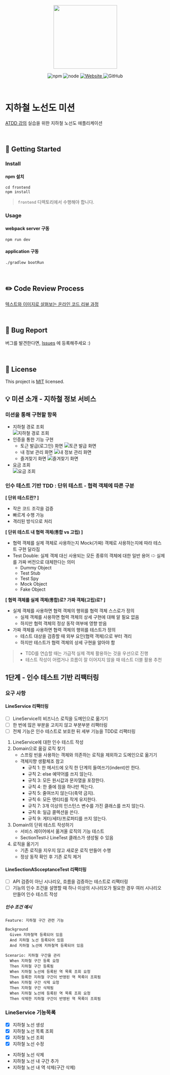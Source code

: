 <p align="center">
    <img width="200px;" src="https://raw.githubusercontent.com/woowacourse/atdd-subway-admin-frontend/master/images/main_logo.png"/>
</p>
<p align="center">
  <img alt="npm" src="https://img.shields.io/badge/npm-6.14.15-blue">
  <img alt="node" src="https://img.shields.io/badge/node-14.18.2-blue">
  <a href="https://edu.nextstep.camp/c/R89PYi5H" alt="nextstep atdd">
    <img alt="Website" src="https://img.shields.io/website?url=https%3A%2F%2Fedu.nextstep.camp%2Fc%2FR89PYi5H">
  </a>
  <img alt="GitHub" src="https://img.shields.io/github/license/next-step/atdd-subway-admin">
</p>

<br>

# 지하철 노선도 미션
[ATDD 강의](https://edu.nextstep.camp/c/R89PYi5H) 실습을 위한 지하철 노선도 애플리케이션

<br>

## 🚀 Getting Started

### Install
#### npm 설치
```
cd frontend
npm install
```
> `frontend` 디렉토리에서 수행해야 합니다.

### Usage
#### webpack server 구동
```
npm run dev
```
#### application 구동
```
./gradlew bootRun
```
<br>

## ✏️ Code Review Process
[텍스트와 이미지로 살펴보는 온라인 코드 리뷰 과정](https://github.com/next-step/nextstep-docs/tree/master/codereview)

<br>

## 🐞 Bug Report

버그를 발견한다면, [Issues](https://github.com/next-step/atdd-subway-service/issues) 에 등록해주세요 :)

<br>

## 📝 License

This project is [MIT](https://github.com/next-step/atdd-subway-service/blob/master/LICENSE.md) licensed.

## 💡 미션 소개 - 지하철 정보 서비스
### 미션을 통해 구현할 항목
- 지하철 경로 조회<br>
![지하철 경로 조회](./files/경로조회기능.png)
- 인증을 통한 기능 구현
  - 토근 발급(로그인) 화면
  ![토큰 발급 화면](./files/인증을통한기능.png)
  - 내 정보 관리 화면
  ![내 정보 관리 화면](./files/내정보관리화면.png)
  - 즐겨찾기 화면
  ![즐겨찾기 화면](./files/즐겨찾기화면.png)
- 요금 조회<br>
![요금 조회](./files/요금조회.png)

### 인수 테스트 기반 TDD : 단위 테스트 - 협력 객체에 따른 구분
**[ 단위 테스트란? ]**
- 작은 코드 조각을 검증
- 빠르게 수행 가능
- 격리된 방식으로 처리

**[ 단위 테스트 내 협력 객체(통합 vs 고립) ]**
- 협력 객체를 실제 객체로 사용하는지 Mock(가짜) 객체로 사용하는지에 따라 테스트 구현 달라짐
- Test Double: 실제 객체 대신 사용되는 모든 종류의 객체에 대한 일반 용어 ⇨ 실제를 가짜 버전으로 대체한다는 의미
  - Dummy Object
  - Test Stub
  - Test Spy
  - Mock Object
  - Fake Object

**[ 협력 객체를 실제 객체(통합)로? 가짜 객체(고립)로? ]**
- 실제 객체를 사용하면 협력 객체의 행위를 협력 객체 스스로가 정의
  - 실제 객체를 사용하면 협력 객체의 상세 구현에 대해 알 필요 없음
  - 하지만 협력 객체의 정상 동작 여부에 영향 받음
- 가짜 객체를 사용하면 협력 객체의 행위를 테스트가 정의
  - 테스트 대상을 검증할 때 외부 요인(협력 객체)으로 부터 격리
  - 하지만 테스트가 협력 객체의 상세 구현을 알아야 함
> - TDD를 연습할 때는 가급적 실제 객체 활용하는 것을 우선으로 진행<br>
> - 테스트 작성이 어렵거나 흐름이 잘 이어지지 않을 때 테스트 더블 활용 추천

## 1단계 - 인수 테스트 기반 리팩터링
### 요구 사항
#### LineService 리팩터링
* [ ] LineService의 비즈니스 로직을 도메인으로 옮기기
* [ ] 한 번에 많은 부분을 고치지 않고 부분부분 리팩터링
* [ ] 전체 기능은 인수 테스트로 보호한 뒤 세부 기능을 TDD로 리팩터링
1. LineService에 대한 인수 테스트 작성
2. Domain으로 옮길 로직 찾기
   * 스프링 빈을 사용하는 객체와 의존하는 로직을 제외하고 도메인으로 옮기기
   * 객체지향 생활체조 참고 
     * 규칙 1: 한 메서드에 오직 한 단계의 들여쓰기(indent)만 한다.
     * 규칙 2: else 예약어를 쓰지 않는다.
     * 규칙 3: 모든 원시값과 문자열을 포장한다.
     * 규칙 4: 한 줄에 점을 하나만 찍는다.
     * 규칙 5: 줄여쓰지 않는다(축약 금지).
     * 규칙 6: 모든 엔티티를 작게 유지한다.
     * 규칙 7: 3개 이상의 인스턴스 변수를 가진 클래스를 쓰지 않는다.
     * 규칙 8: 일급 콜렉션을 쓴다.
     * 규칙 9: 게터/세터/프로퍼티를 쓰지 않는다.
3. Domain의 단위 테스트 작성하기
   * 서비스 레이어에서 옮겨올 로직의 기능 테스트
   * SectionTest나 LineTest 클래스가 생성될 수 있음
4. 로직을 옮기기
   * 기존 로직을 지우지 않고 새로운 로직 만들어 수행
   * 정상 동작 확인 후 기존 로직 제거
#### LineSectionAScceptanceTest 리팩터링
* [ ] API 검증이 아닌 시나리오, 흐름을 검증하는 테스트로 리팩터링
* [ ] 기능의 인수 조건을 설명할 때 하나 이상의 시나리오가 필요한 경우 여러 시나리오 만들어 인수 테스트 작성
##### 인수 조건 예시
  ```text
  Feature: 지하철 구간 관련 기능

  Background 
    Given 지하철역 등록되어 있음
    And 지하철 노선 등록되어 있음
    And 지하철 노선에 지하철역 등록되어 있음

  Scenario: 지하철 구간을 관리
    When 지하철 구간 등록 요청
    Then 지하철 구간 등록됨
    When 지하철 노선에 등록된 역 목록 조회 요청
    Then 등록한 지하철 구간이 반영된 역 목록이 조회됨
    When 지하철 구간 삭제 요청
    Then 지하철 구간 삭제됨
    When 지하철 노선에 등록된 역 목록 조회 요청
    Then 삭제한 지하철 구간이 반영된 역 목록이 조회됨
  ```
### LineService 기능목록
- [x] 지하철 노선 생성
- [x] 지하철 노선 목록 조회
- [x] 지하철 노선 조회
- [x] 지하철 노선 수정
- 지하철 노선 삭제
- 지하철 노선 내 구간 추가
- 지하철 노선 내 역 삭제(구간 삭제)
